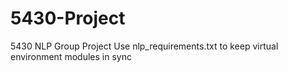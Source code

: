 # 5430-Project
5430 NLP Group Project
Use nlp_requirements.txt to keep virtual environment modules in sync
